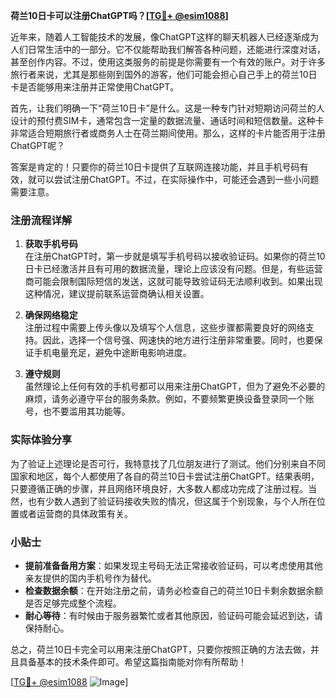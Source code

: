 **荷兰10日卡可以注册ChatGPT吗？[[TG💪+ @esim1088](https://t.me/s/esim1088)]**

近年来，随着人工智能技术的发展，像ChatGPT这样的聊天机器人已经逐渐成为人们日常生活中的一部分。它不仅能帮助我们解答各种问题，还能进行深度对话，甚至创作内容。不过，使用这类服务的前提是你需要有一个有效的账户。对于许多旅行者来说，尤其是那些刚到国外的游客，他们可能会担心自己手上的荷兰10日卡是否能够用来注册并正常使用ChatGPT。

首先，让我们明确一下“荷兰10日卡”是什么。这是一种专门针对短期访问荷兰的人设计的预付费SIM卡，通常包含一定量的数据流量、通话时间和短信数量。这种卡非常适合短期旅行者或商务人士在荷兰期间使用。那么，这样的卡片能否用于注册ChatGPT呢？

答案是肯定的！只要你的荷兰10日卡提供了互联网连接功能，并且手机号码有效，就可以尝试注册ChatGPT。不过，在实际操作中，可能还会遇到一些小问题需要注意。

### 注册流程详解

1. **获取手机号码**  
   在注册ChatGPT时，第一步就是填写手机号码以接收验证码。如果你的荷兰10日卡已经激活并且有可用的数据流量，理论上应该没有问题。但是，有些运营商可能会限制国际短信的发送，这就可能导致验证码无法顺利收到。如果出现这种情况，建议提前联系运营商确认相关设置。

2. **确保网络稳定**  
   注册过程中需要上传头像以及填写个人信息，这些步骤都需要良好的网络支持。因此，选择一个信号强、网速快的地方进行注册非常重要。同时，也要保证手机电量充足，避免中途断电影响进度。

3. **遵守规则**  
   虽然理论上任何有效的手机号都可以用来注册ChatGPT，但为了避免不必要的麻烦，请务必遵守平台的服务条款。例如，不要频繁更换设备登录同一个账号，也不要滥用其功能等。

### 实际体验分享

为了验证上述理论是否可行，我特意找了几位朋友进行了测试。他们分别来自不同国家和地区，每个人都使用了各自的荷兰10日卡尝试注册ChatGPT。结果表明，只要遵循正确的步骤，并且网络环境良好，大多数人都成功完成了注册过程。当然，也有少数人遇到了验证码接收失败的情况，但这属于个别现象，与个人所在位置或者运营商的具体政策有关。

### 小贴士

- **提前准备备用方案**：如果发现主号码无法正常接收验证码，可以考虑使用其他亲友提供的国内手机号作为替代。
- **检查数据余额**：在开始注册之前，请务必检查自己的荷兰10日卡剩余数据余额是否足够完成整个流程。
- **耐心等待**：有时候由于服务器繁忙或者其他原因，验证码可能会延迟到达，请保持耐心。

总之，荷兰10日卡完全可以用来注册ChatGPT，只要你按照正确的方法去做，并且具备基本的技术条件即可。希望这篇指南能对你有所帮助！

[[TG💪+ @esim1088](https://t.me/s/esim1088) ![Image](https://i.postimg.cc/4NQfJmqS/Snipaste-2025-05-13-00-14-12.png)]